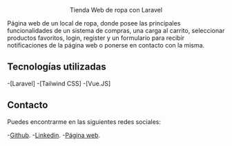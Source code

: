 <p align="center">Tienda Web de ropa con Laravel</p>

Página web  de un local de ropa, donde posee las principales funcionalidades de un sistema de compras, una carga al carrito, seleccionar productos favoritos, login, register y un formulario para recibir notificaciones de la página web o ponerse en contacto con la misma.

## Tecnologías utilizadas

-[Laravel]
-[Tailwind CSS]
-[Vue.JS]

## Contacto

Puedes encontrarme en las siguientes redes sociales:

-[Github](https://github.com/santvallejos).
-[Linkedin](www.linkedin.com/in/santiago-vallejos).
-[Página web](https://santiagodev.netlify.app).
